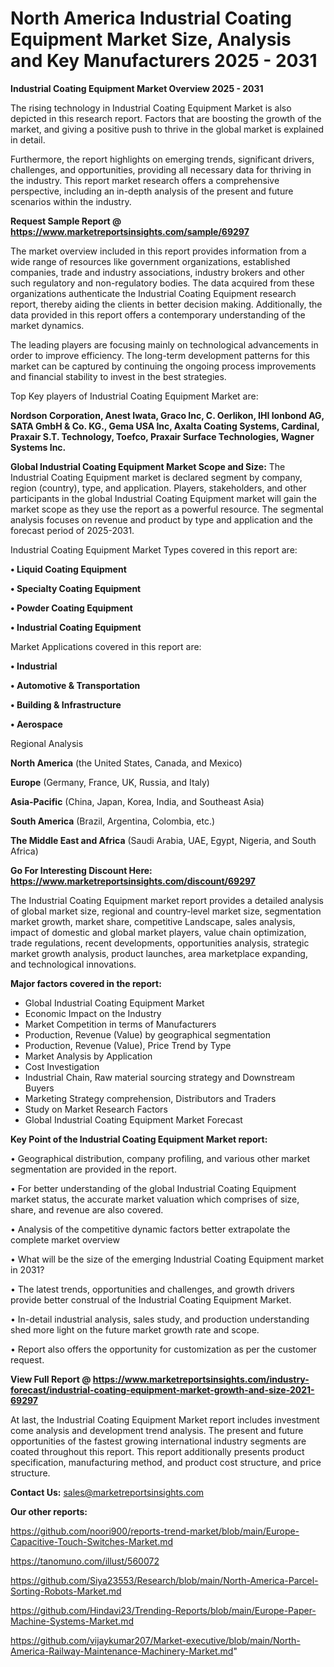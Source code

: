 # North America Industrial Coating Equipment Market Size, Analysis and Key Manufacturers 2025 - 2031

<Strong> Industrial Coating Equipment Market Overview 2025 - 2031</strong>

The rising technology in Industrial Coating Equipment Market is also depicted in this research report. Factors that are boosting the growth of the market, and giving a positive push to thrive in the global market is explained in detail.

Furthermore, the report highlights on emerging trends, significant drivers, challenges, and opportunities, providing all necessary data for thriving in the industry. This report market research offers a comprehensive perspective, including an in-depth analysis of the present and future scenarios within the industry.

<strong>Request Sample Report @ <a href=https://www.marketreportsinsights.com/sample/69297>https://www.marketreportsinsights.com/sample/69297</a></strong>

The market overview included in this report provides information from a wide range of resources like government organizations, established companies, trade and industry associations, industry brokers and other such regulatory and non-regulatory bodies. The data acquired from these organizations authenticate the Industrial Coating Equipment research report, thereby aiding the clients in better decision making. Additionally, the data provided in this report offers a contemporary understanding of the market dynamics.

The leading players are focusing mainly on technological advancements in order to improve efficiency. The long-term development patterns for this market can be captured by continuing the ongoing process improvements and financial stability to invest in the best strategies.

Top Key players of Industrial Coating Equipment Market are:

<strong>Nordson Corporation, Anest Iwata, Graco Inc, C. Oerlikon, IHI Ionbond AG, SATA GmbH & Co. KG., Gema USA Inc, Axalta Coating Systems, Cardinal, Praxair S.T. Technology, Toefco, Praxair Surface Technologies, Wagner Systems Inc.</strong>

<strong><b>Global Industrial Coating Equipment Market Scope and Size:</b></strong>
The Industrial Coating Equipment market is declared segment by company, region (country), type, and application. Players, stakeholders, and other participants in the global Industrial Coating Equipment market will gain the market scope as they use the report as a powerful resource. The segmental analysis focuses on revenue and product by type and application and the forecast period of 2025-2031.

Industrial Coating Equipment Market Types covered in this report are:

<strong>• Liquid Coating Equipment

• Specialty Coating Equipment

• Powder Coating Equipment

• Industrial Coating Equipment</strong>

Market Applications covered in this report are:

<strong>• Industrial

• Automotive & Transportation

• Building & Infrastructure

• Aerospace</strong> 

Regional Analysis

<strong>North America</strong> (the United States, Canada, and Mexico)

<strong>Europe</strong> (Germany, France, UK, Russia, and Italy)

<strong>Asia-Pacific</strong> (China, Japan, Korea, India, and Southeast Asia)

<strong>South America</strong> (Brazil, Argentina, Colombia, etc.)

<strong>The Middle East and Africa</strong> (Saudi Arabia, UAE, Egypt, Nigeria, and South Africa)

<strong>Go For Interesting Discount Here: <a href=https://www.marketreportsinsights.com/discount/69297>https://www.marketreportsinsights.com/discount/69297</a></strong>

The Industrial Coating Equipment market report provides a detailed analysis of global market size, regional and country-level market size, segmentation market growth, market share, competitive Landscape, sales analysis, impact of domestic and global market players, value chain optimization, trade regulations, recent developments, opportunities analysis, strategic market growth analysis, product launches, area marketplace expanding, and technological innovations.

<strong><b>Major factors covered in the report:</b></strong>
<ul>
  <li>Global Industrial Coating Equipment Market </li>
  <li>Economic Impact on the Industry</li>
  <li>Market Competition in terms of Manufacturers</li>
  <li>Production, Revenue (Value) by geographical segmentation</li>
  <li>Production, Revenue (Value), Price Trend by Type</li>
  <li>Market Analysis by Application</li>
  <li>Cost Investigation</li>
  <li>Industrial Chain, Raw material sourcing strategy and Downstream Buyers</li>
  <li>Marketing Strategy comprehension, Distributors and Traders</li>
  <li>Study on Market Research Factors</li>
  <li>Global Industrial Coating Equipment Market Forecast</li>
</ul>

<strong><b>Key Point of the Industrial Coating Equipment Market report:</b></strong>

• Geographical distribution, company profiling, and various other market segmentation are provided in the report.

• For better understanding of the global Industrial Coating Equipment market status, the accurate market valuation which comprises of size, share, and revenue are also covered.

• Analysis of the competitive dynamic factors better extrapolate the complete market overview

• What will be the size of the emerging Industrial Coating Equipment market in 2031?

• The latest trends, opportunities and challenges, and growth drivers provide better construal of the Industrial Coating Equipment Market.

• In-detail industrial analysis, sales study, and production understanding shed more light on the future market growth rate and scope.

• Report also offers the opportunity for customization as per the customer request.

<strong><b>View Full Report @ <a href=https://www.marketreportsinsights.com/industry-forecast/industrial-coating-equipment-market-growth-and-size-2021-69297>https://www.marketreportsinsights.com/industry-forecast/industrial-coating-equipment-market-growth-and-size-2021-69297</a></b></strong>


At last, the Industrial Coating Equipment Market report includes investment come analysis and development trend analysis. The present and future opportunities of the fastest growing international industry segments are coated throughout this report. This report additionally presents product specification, manufacturing method, and product cost structure, and price structure.

<strong>Contact Us:</strong>
sales@marketreportsinsights.com

<strong>Our other reports:</strong>

<a href=https://github.com/noori900/reports-trend-market/blob/main/Europe-Capacitive-Touch-Switches-Market.md>https://github.com/noori900/reports-trend-market/blob/main/Europe-Capacitive-Touch-Switches-Market.md</a>

<a href=https://tanomuno.com/illust/560072>https://tanomuno.com/illust/560072</a>

<a href=https://github.com/Siya23553/Research/blob/main/North-America-Parcel-Sorting-Robots-Market.md>https://github.com/Siya23553/Research/blob/main/North-America-Parcel-Sorting-Robots-Market.md</a>

<a href=https://github.com/Hindavi23/Trending-Reports/blob/main/Europe-Paper-Machine-Systems-Market.md>https://github.com/Hindavi23/Trending-Reports/blob/main/Europe-Paper-Machine-Systems-Market.md</a>

<a href=https://github.com/vijaykumar207/Market-executive/blob/main/North-America-Railway-Maintenance-Machinery-Market.md>https://github.com/vijaykumar207/Market-executive/blob/main/North-America-Railway-Maintenance-Machinery-Market.md</a>"
